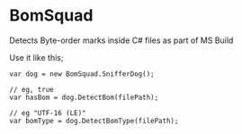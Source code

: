BomSquad
========

Detects Byte-order marks inside C# files as part of MS Build

Use it like this;

    var dog = new BomSquad.SnifferDog();

    // eg, true
    var hasBom = dog.DetectBom(filePath);

    // eg "UTF-16 (LE)"
    var bomType = dog.DetectBomType(filePath);
